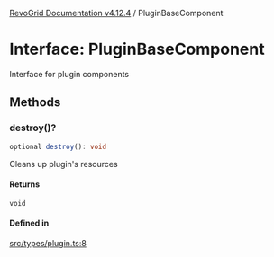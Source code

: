 [RevoGrid Documentation v4.12.4](README.md) / PluginBaseComponent

# Interface: PluginBaseComponent

Interface for plugin components

## Methods

### destroy()?

```ts
optional destroy(): void
```

Cleans up plugin's resources

#### Returns

`void`

#### Defined in

[src/types/plugin.ts:8](https://github.com/revolist/revogrid/blob/648f56ecfc5430eb0184373ea33dd565a6a33bb9/src/types/plugin.ts#L8)
